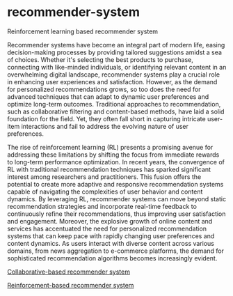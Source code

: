 # recommender-system
Reinforcement learning based recommender system


Recommender systems have become an integral part of modern life, easing decision-making processes by
providing tailored suggestions amidst a sea of choices. Whether it's selecting the best products to purchase, connecting with
like-minded individuals, or identifying relevant content in an overwhelming digital landscape, recommender systems play a
crucial role in enhancing user experiences and satisfaction. However, as the demand for personalized recommendations
grows, so too does the need for advanced techniques that can adapt to dynamic user preferences and optimize long-term
outcomes. Traditional approaches to recommendation, such as collaborative filtering and content-based methods, have laid
a solid foundation for the field. Yet, they often fall short in capturing intricate user-item interactions and fail to address the
evolving nature of user preferences.

The rise of reinforcement learning (RL) presents a promising avenue for addressing these limitations by shifting
the focus from immediate rewards to long-term performance optimization. In recent years, the convergence of RL with
traditional recommendation techniques has sparked significant interest among researchers and practitioners. This fusion
offers the potential to create more adaptive and responsive recommendation systems capable of navigating the complexities
of user behavior and content dynamics. By leveraging RL, recommender systems can move beyond static recommendation
strategies and incorporate real-time feedback to continuously refine their recommendations, thus improving user satisfaction
and engagement. Moreover, the explosive growth of online content and services has accentuated the need for personalized
recommendation systems that can keep pace with rapidly changing user preferences and content dynamics. As users interact
with diverse content across various domains, from news aggregation to e-commerce platforms, the demand for sophisticated
recommendation algorithms becomes increasingly evident.

[Collaborative-based recommender system](https://colab.research.google.com/drive/107qBMb9LjhJyAS6rTNVq3r5_-jvCnJ9q#scrollTo=oCeslcGXmOrA)

[Reinforcement-based recommender system](https://colab.research.google.com/drive/1bLTpdPn7lZ9Yc12lQ690D5yY-ACkelQs)

